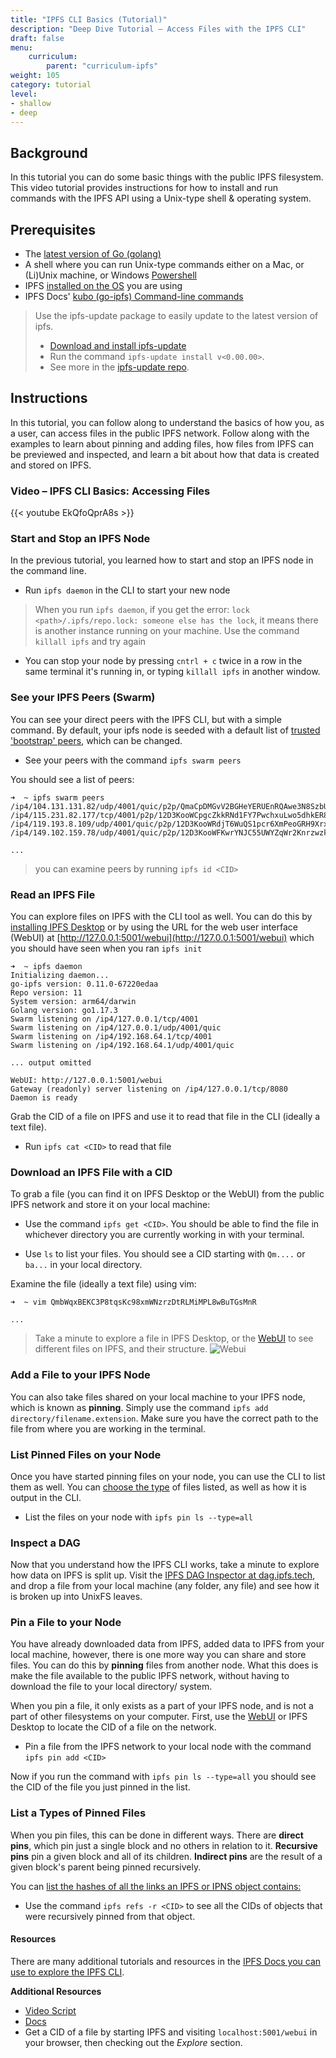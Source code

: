 ```yaml
---
title: "IPFS CLI Basics (Tutorial)"
description: "Deep Dive Tutorial – Access Files with the IPFS CLI"
draft: false
menu:
    curriculum:
        parent: "curriculum-ipfs"
weight: 105
category: tutorial
level:
- shallow
- deep
---
```


## Background
In this tutorial you can do some basic things with the public IPFS filesystem. This video tutorial provides instructions for how to install and run commands with the IPFS API using a Unix-type shell & operating system.

## Prerequisites
* The [latest version of Go (golang)](https://go.dev/doc/install)
* A shell where you can run Unix-type commands either on a Mac, or (Li)Unix machine, or Windows [Powershell](https://docs.microsoft.com/en-us/powershell/scripting/install/installing-powershell-on-windows?view=powershell-7.2)
* IPFS [installed on the OS](https://docs.ipfs.tech/install/ipfs-desktop/#install-instructions) you are using
* IPFS Docs' [kubo (go-ipfs) Command-line commands](https://docs.ipfs.tech/reference/kubo/cli/#ipfs)

> Use the ipfs-update package to easily update to the latest version of ipfs.
> * [Download and install ipfs-update](https://dist.ipfs.tech/#ipfs-update)
> * Run the command `ipfs-update install v<0.00.00>`.
> * See more in the [ipfs-update repo](https://github.com/ipfs/ipfs-update).

## Instructions

In this tutorial, you can follow along to understand the basics of how you, as a user, can access files in the public IPFS network. Follow along with the examples to learn about pinning and adding files, how files from IPFS can be previewed and inspected, and learn a bit about how that data is created and stored on IPFS.

### Video – IPFS CLI Basics: Accessing Files

{{< youtube EkQfoQprA8s >}}

### Start and Stop an IPFS Node
In the previous tutorial, you learned how to start and stop an IPFS node in the command line.

* Run `ipfs daemon` in the CLI to start your new node

>  When you run `ipfs daemon`, if you get the error: `lock <path>/.ipfs/repo.lock: someone else has the lock`, it means there is another instance running on your machine. Use the command `killall ipfs` and try again



* You can stop your node by pressing `cntrl + c` twice in a row in the same terminal it's running in, or typing `killall ipfs` in another window.

### See your IPFS Peers (Swarm)

You can see your direct peers with the IPFS CLI, but with a simple command. By default, your ipfs node is seeded with a default list of [trusted 'bootstrap' peers](https://docs.ipfs.tech/how-to/modify-bootstrap-list/), which can be changed.

* See your peers with the command `ipfs swarm peers`

You should see a list of peers:

```
➜  ~ ipfs swarm peers
/ip4/104.131.131.82/udp/4001/quic/p2p/QmaCpDMGvV2BGHeYERUEnRQAwe3N8SzbUtfsmvsqQLuvuJ
/ip4/115.231.82.177/tcp/4001/p2p/12D3KooWCpgcZkkRNd1FY7PwchxuLwo5dhkER8EVhzTjBgir49Gz
/ip4/119.193.8.109/udp/4001/quic/p2p/12D3KooWRdjT6WuQS1pcr6XmPeoGRH9XrxxayTV1bXFkv1WQnbd3
/ip4/149.102.159.78/udp/4001/quic/p2p/12D3KooWFKwrYNJC55UWYZqWr2Knrzwzky25LVn3BuUyaiaHwU3n

...
```

> you can examine peers by running `ipfs id <CID>`

### Read an IPFS File
You can explore files on IPFS with the CLI tool as well. You can do this by [installing IPFS Desktop](https://docs.ipfs.tech/install/ipfs-desktop/) or by using the URL for the web user interface (WebUI) at [http://127.0.0.1:5001/webui](http://127.0.0.1:5001/webui) which you should have seen when you ran `ipfs init`

```
➜  ~ ipfs daemon
Initializing daemon...
go-ipfs version: 0.11.0-67220edaa
Repo version: 11
System version: arm64/darwin
Golang version: go1.17.3
Swarm listening on /ip4/127.0.0.1/tcp/4001
Swarm listening on /ip4/127.0.0.1/udp/4001/quic
Swarm listening on /ip4/192.168.64.1/tcp/4001
Swarm listening on /ip4/192.168.64.1/udp/4001/quic

... output omitted

WebUI: http://127.0.0.1:5001/webui
Gateway (readonly) server listening on /ip4/127.0.0.1/tcp/8080
Daemon is ready
```

Grab the CID of a file on IPFS and use it to read that file in the CLI (ideally a text file).

* Run `ipfs cat <CID>` to read that file

### Download an IPFS File with a CID
To grab a file (you can find it on IPFS Desktop or the WebUI) from the public IPFS network and store it on your local machine:

* Use the command `ipfs get <CID>`. You should be able to find the file in whichever directory you are currently working in with your terminal.

* Use `ls` to list your files. You should see a CID starting with `Qm....` or `ba...` in your local directory.

Examine the file (ideally a text file) using vim:

```
➜  ~ vim QmbWqxBEKC3P8tqsKc98xmWNzrzDtRLMiMPL8wBuTGsMnR

...

```

> Take a minute to explore a file in IPFS Desktop, or the [WebUI](http://127.0.0.1:5001/webui) to see different files on IPFS, and their structure. ![Webui](ipfs-webui.png)

### Add a File to your IPFS Node
You can also take files shared on your local machine to your IPFS node, which is known as **pinning**. Simply use the command `ipfs add directory/filename.extension`. Make sure you have the correct path to the file from where you are working in the terminal.

### List Pinned Files on your Node
Once you have started pinning files on your node, you can use the CLI to list them as well. You can [choose the type](https://docs.ipfs.tech/reference/kubo/cli/#ipfs-pin-ls) of files listed, as well as how it is output in the CLI.

* List the files on your node with `ipfs pin ls --type=all`

### Inspect a DAG
Now that you understand how the IPFS CLI works, take a minute to explore how data on IPFS is split up. Visit the [IPFS DAG Inspector at dag.ipfs.tech](https://dag.ipfs.tech/), and drop a file from your local machine (any folder, any file) and see how it is broken up into UnixFS leaves.

### Pin a File to your Node
You have already downloaded data from IPFS, added data to IPFS from your local machine, however, there is one more way you can share and store files. You can do this by **pinning** files from another node. What this does is make the file available to the public IPFS network, without having to download the file to your local directory/ system.

When you pin a file, it only exists as a part of your IPFS node, and is not a part of other filesystems on your computer. First, use the [WebUI](http://127.0.0.1:5001/webui) or IPFS Desktop to locate the CID of a file on the network.

* Pin a file from the IPFS network to your local node with the command `ipfs pin add <CID>`

Now if you run the command with `ipfs pin ls --type=all` you should see the CID of the file you just pinned in the list.

### List a Types of Pinned Files
When you pin files, this can be done in different ways. There are **direct pins**, which pin just a single block and no others in relation to it. **Recursive pins** pin a given block and all of its children. **Indirect pins** are the result of a given block's parent being pinned recursively.  

You can [list the hashes of all the links an IPFS or IPNS object contains:](https://docs.ipfs.tech/reference/kubo/cli/#ipfs-refs)

* Use the command `ipfs refs -r <CID>` to see all the CIDs of objects that were recursively pinned from that object.

#### Resources
There are many additional tutorials and resources in the [IPFS Docs you can use to explore the IPFS CLI](https://docs.ipfs.tech/how-to/).

**Additional Resources**
* [Video Script](https://www.notion.so/protocollabs/Script-IPFS-Basics-Working-with-Files-in-IPFS-4102dc71f5dc4bf49b274bdfcee4c162)
* [Docs](https://docs.ipfs.io/how-to/command-line-quick-start/#take-your-node-online)
* Get a CID of a file by starting IPFS and visiting `localhost:5001/webui` in your browser, then checking out the _Explore_ section.
